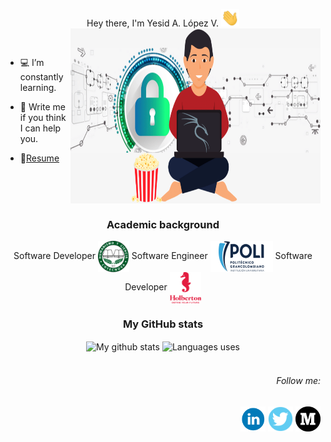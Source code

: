 <!-- Portada -->
<p align="center">
Hey there, I'm Yesid A. López V. <img src="Images/Greeting.gif" width="29px"><br>
<img align="right" height="280" width="400" alt="Personal image" src="Images/Yesid2.png"></p><br>

- 💻 I’m constantly learning.

- 💬 Write me if you think I can help you.

- 📝[Resume](https://drive.google.com/file/d/11ohFer73sUoBm-AIfoG169FrQI_MoJVE/view?usp=sharing)
</p><br><br><br>

<h3 align="center">Academic background</h3>
<p align="center">
Software Developer <img align="center" src="Images/logo_cotecnova.png" height="50" width="50" alt="COTECNOVA"> 
Software Engineer <img align="center" src="Images/logo_poli.png" height="50" width="100" alt="POLI"> 
Software Developer <img align="center" src="Images/logo_holberton.png" height="50" width="50" alt="Holberton">
</p>

<h3 align="center">My GitHub stats</h3>
<p align="center">
<img align="center" alt="My github stats" src="https://github-readme-stats.vercel.app/api?username=Yesid4Code&hide=stars&count_private=true&show_icons=true&title_color=56C77B&text_color=121212&icon_color=56C77B&bg_color=ffffff">
<img align="center" alt="Languages uses" src="https://github-readme-stats.vercel.app/api/top-langs/?username=Yesid4Code&layout=compact&langs_count=6&title_color=56C77B&text_color=121212">
<!-- The color is: 56C77B -->
</p>
<h6 align="right"><em><br>Follow me: </em></h6>
<p align="right">
<a target="blank" href="https://www.linkedin.com/in/Yesid4Code/"><img align="center" height="40" width="40" alt="Yesid_Lopez" src="Images/logo_linkedin.png"></a>
<a target="blank" href="https://twitter.com/Yesid4Code"><img align="center" height="40" width="40" alt="Yesid_Lopez" src="Images/logo_twitter.png"></a>
<a href="https://medium.com/@mafe_crespo" target="blank"><img align="center" src="https://github.com/mfcrespo/Github_profile/blob/master/images/logo_medium.png" alt="@mafe_crespo" height="40" width="40" /></a>
</p>

